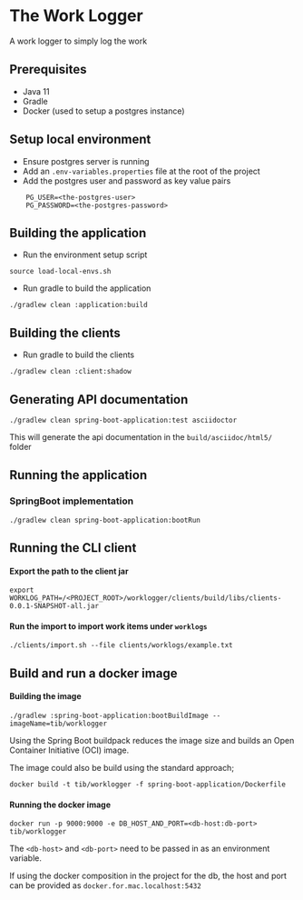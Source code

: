 # The Work Logger

A work logger to simply log the work

## Prerequisites
- Java 11
- Gradle
- Docker (used to setup a postgres instance)

## Setup local environment
- Ensure postgres server is running 
- Add an `.env-variables.properties` file at the root of the project
- Add the postgres user and password as key value pairs    
```
    PG_USER=<the-postgres-user>
    PG_PASSWORD=<the-postgres-password>
```

## Building the application
- Run the environment setup script
```
source load-local-envs.sh
```

- Run gradle to build the application
```
./gradlew clean :application:build
```

## Building the clients

- Run gradle to build the clients
```
./gradlew clean :client:shadow
```


## Generating API documentation
```
./gradlew clean spring-boot-application:test asciidoctor
```
This will generate the api documentation in the `build/asciidoc/html5/` folder

## Running the application

### SpringBoot implementation
```
./gradlew clean spring-boot-application:bootRun
```

## Running the CLI client
#### Export the path to the client jar
```
export WORKLOG_PATH=/<PROJECT_ROOT>/worklogger/clients/build/libs/clients-0.0.1-SNAPSHOT-all.jar
```

#### Run the import to import work items under `worklogs`
````
./clients/import.sh --file clients/worklogs/example.txt
````

## Build and run a docker image
#### Building the image
```
./gradlew :spring-boot-application:bootBuildImage --imageName=tib/worklogger
```
Using the Spring Boot buildpack reduces the image size and builds an 
Open Container Initiative (OCI) image. 

The image could also be build using the standard approach;
```
docker build -t tib/worklogger -f spring-boot-application/Dockerfile
```

#### Running the docker image

```
docker run -p 9000:9000 -e DB_HOST_AND_PORT=<db-host:db-port> tib/worklogger
```
The `<db-host>` and `<db-port>` need to be passed in as an environment variable. 

If using the docker composition in the project for the db, the host and port can be provided as `docker.for.mac.localhost:5432`
